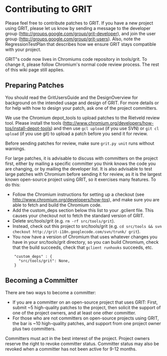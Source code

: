 # Contributing to GRIT #

Please feel free to contribute patches to GRIT.  If you have a new project using GRIT, please let us know by sending a message to the developer group (http://groups.google.com/group/grit-developer), and join the user group (http://groups.google.com/group/grit-users).  Also, note the RegressionTestPlan that describes how we ensure GRIT stays compatible with your project.

GRIT"s code now lives in Chromiums code repository in tools/grit.  To change it, please follow Chromium's normal code
review process. The rest of this wiki page still applies.

## Preparing Patches ##

You should read the GritUsersGuide and the DesignOverview for background on the intended usage and design of GRIT.  For more details or for help with how to design your patch, ask one of the project committers.

We use the Chromium depot\_tools to upload patches to the Rietveld review tool.  Please install the tools (http://www.chromium.org/developers/how-tos/install-depot-tools) and then use `gcl upload` (if you use SVN) or `git cl upload` (if you use git) to upload a patch before you send it for review.

Before sending patches for review, make sure `grit.py unit` runs without warnings.

For large patches, it is advisable to discuss with committers on the project first, either by mailing a specific committer you think knows the code you are changing, or by mailing the developer list.  It is also advisable to test large patches with Chromium before sending it for review, as it is the largest known open-source project using GRIT, so it exercises many features.  To do this:
  * Follow the Chromium instructions for setting up a checkout (see http://www.chromium.org/developers/how-tos), and make sure you are able to fetch and build the Chromium code.
  * Add the custom\_deps section below this list to your .gclient file. This causes your checkout not to fetch the standard version of GRIT.
  * Delete src/tools/grit (e.g. `rm -rf src/tools/grit`).
  * Instead, check out this project to src/tools/grit (e.g. `cd src/tools && svn checkout http://grit-i18n.googlecode.com/svn/trunk/ grit`).
  * You now have a version of Chromium that uses whatever changes you have in your src/tools/grit directory, so you can build Chromium, check that the build succeeds, check that `gclient runhooks` succeeds, etc.

```
    "custom_deps" : {
      "src/tools/grit": None,
    }
```

## Becoming a Committer ##

There are two ways to become a committer:
  * If you are a committer on an open-source project that uses GRIT:  First, submit ~5 high-quality patches to the project, then solicit the support of one of the project owners, and at least one other committer.
  * For those who are not committers on open-source projects using GRIT, the bar is ~10 high-quality patches, and support from one project owner plus two committers.

Committers must act in the best interest of the project.  Project owners reserve the right to revoke committer status.  Committer status may also be revoked when a committer has not been active for 9-12 months.